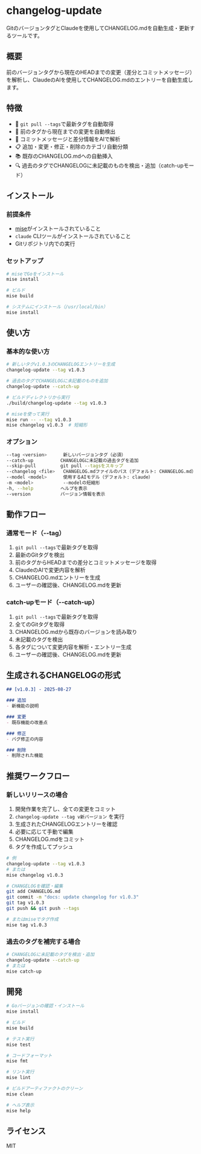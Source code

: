 # changelog-update

GitのバージョンタグとClaudeを使用してCHANGELOG.mdを自動生成・更新するツールです。

## 概要

前のバージョンタグから現在のHEADまでの変更（差分とコミットメッセージ）を解析し、ClaudeのAIを使用してCHANGELOG.mdのエントリーを自動生成します。

## 特徴

- 🔄 `git pull --tags`で最新タグを自動取得
- 📝 前のタグから現在までの変更を自動検出
- 🧠 コミットメッセージと差分情報をAIで解析
- 📋 追加・変更・修正・削除のカテゴリ自動分類
- 📚 既存のCHANGELOG.mdへの自動挿入
- 🔍 過去のタグでCHANGELOGに未記載のものを検出・追加（catch-upモード）

## インストール

### 前提条件

- [mise](https://mise.jdx.dev/)がインストールされていること
- `claude` CLIツールがインストールされていること
- Gitリポジトリ内での実行

### セットアップ

```bash
# miseでGoをインストール
mise install

# ビルド
mise build

# システムにインストール（/usr/local/bin）
mise install
```

## 使い方

### 基本的な使い方

```bash
# 新しいタグv1.0.3のCHANGELOGエントリーを生成
changelog-update --tag v1.0.3

# 過去のタグでCHANGELOGに未記載のものを追加
changelog-update --catch-up

# ビルドディレクトリから実行
./build/changelog-update --tag v1.0.3

# miseを使って実行
mise run -- --tag v1.0.3
mise changelog v1.0.3  # 短縮形
```

### オプション

```bash
--tag <version>      新しいバージョンタグ（必須）
--catch-up          CHANGELOGに未記載の過去タグを追加
--skip-pull         git pull --tagsをスキップ
--changelog <file>   CHANGELOG.mdファイルのパス（デフォルト: CHANGELOG.md）
--model <model>      使用するAIモデル（デフォルト: claude）
-m <model>           --modelの短縮形
-h, --help          ヘルプを表示
--version           バージョン情報を表示
```

## 動作フロー

### 通常モード（--tag）
1. `git pull --tags`で最新タグを取得
2. 最新のGitタグを検出
3. 前のタグからHEADまでの差分とコミットメッセージを取得
4. ClaudeのAIで変更内容を解析
5. CHANGELOG.mdエントリーを生成
6. ユーザーの確認後、CHANGELOG.mdを更新

### catch-upモード（--catch-up）
1. `git pull --tags`で最新タグを取得
2. 全てのGitタグを取得
3. CHANGELOG.mdから既存のバージョンを読み取り
4. 未記載のタグを検出
5. 各タグについて変更内容を解析・エントリー生成
6. ユーザーの確認後、CHANGELOG.mdを更新

## 生成されるCHANGELOGの形式

```markdown
## [v1.0.3] - 2025-08-27

### 追加
- 新機能の説明

### 変更
- 既存機能の改善点

### 修正
- バグ修正の内容

### 削除
- 削除された機能
```

## 推奨ワークフロー

### 新しいリリースの場合
1. 開発作業を完了し、全ての変更をコミット
2. `changelog-update --tag v新バージョン` を実行
3. 生成されたCHANGELOGエントリーを確認
4. 必要に応じて手動で編集
5. CHANGELOG.mdをコミット
6. タグを作成してプッシュ

```bash
# 例
changelog-update --tag v1.0.3
# または
mise changelog v1.0.3

# CHANGELOGを確認・編集
git add CHANGELOG.md
git commit -m "docs: update changelog for v1.0.3"
git tag v1.0.3
git push && git push --tags

# またはmiseでタグ作成
mise tag v1.0.3
```

### 過去のタグを補完する場合
```bash
# CHANGELOGに未記載のタグを検出・追加
changelog-update --catch-up
# または
mise catch-up
```

## 開発

```bash
# Goバージョンの確認・インストール
mise install

# ビルド
mise build

# テスト実行
mise test

# コードフォーマット
mise fmt

# リント実行
mise lint

# ビルドアーティファクトのクリーン
mise clean

# ヘルプ表示
mise help
```

## ライセンス

MIT